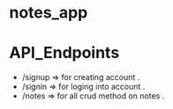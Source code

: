 # notes_app

# API_Endpoints
* /signup => for creating account .
* /signin => for loging into account .
* /notes => for all crud method on notes .
